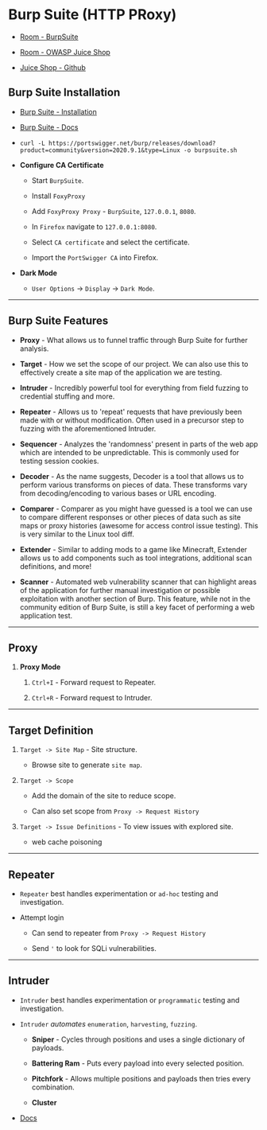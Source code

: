 # Burp Suite (HTTP PRoxy)

* [Room - BurpSuite](https://tryhackme.com/room/rpburpsuitex)

* [Room - OWASP Juice Shop](https://tryhackme.com/room/owaspjuiceshop)

* [Juice Shop - Github](https://github.com/bkimminich/juice-shop)

## Burp Suite Installation

* [Burp Suite - Installation](https://portswigger.net/burp/communitydownload)

* [Burp Suite - Docs](https://portswigger.net/burp/documentation/desktop/getting-started)

* `curl -L https://portswigger.net/burp/releases/download?product=community&version=2020.9.1&type=Linux -o burpsuite.sh`

* __Configure CA Certificate__

    * Start `BurpSuite`.

    * Install `FoxyProxy`

    * Add `FoxyProxy Proxy` - `BurpSuite`, `127.0.0.1`, `8080`.

    * In `Firefox` navigate to `127.0.0.1:8080`.

    * Select `CA certificate` and select the certificate.

    * Import the `PortSwigger CA` into Firefox.

* __Dark Mode__

    * `User Options` -> `Display` -> `Dark Mode`.

---

## Burp Suite Features

* __Proxy__ - What allows us to funnel traffic through Burp Suite for further analysis.

* __Target__ - How we set the scope of our project. We can also use this to effectively create a site map of the application we are testing.

* __Intruder__ - Incredibly powerful tool for everything from field fuzzing to credential stuffing and more.

* __Repeater__ - Allows us to 'repeat' requests that have previously been made with or without modification. Often used in a precursor step to fuzzing with the aforementioned Intruder.

* __Sequencer__ - Analyzes the 'randomness' present in parts of the web app which are intended to be unpredictable. This is commonly used for testing session cookies.

* __Decoder__ - As the name suggests, Decoder is a tool that allows us to perform various transforms on pieces of data. These transforms vary from decoding/encoding to various bases or URL encoding.

* __Comparer__ - Comparer as you might have guessed is a tool we can use to compare different responses or other pieces of data such as site maps or proxy histories (awesome for access control issue testing). This is very similar to the Linux tool diff.

* __Extender__ - Similar to adding mods to a game like Minecraft, Extender allows us to add components such as tool integrations, additional scan definitions, and more!

* __Scanner__ - Automated web vulnerability scanner that can highlight areas of the application for further manual investigation or possible exploitation with another section of Burp. This feature, while not in the community edition of Burp Suite, is still a key facet of performing a web application test.

---

## Proxy

1. __Proxy Mode__

    1. `Ctrl+I` - Forward request to Repeater.

    3. `Ctrl+R` - Forward request to Intruder.

---

## Target Definition

1. `Target -> Site Map` - Site structure.

    * Browse site to generate `site map`. 

2. `Target -> Scope`

    * Add the domain of the site to reduce scope.

    * Can also set scope from `Proxy -> Request History` 

3. `Target -> Issue Definitions` - To view issues with explored site.

    * web cache poisoning

---

## Repeater

* `Repeater` best handles experimentation or `ad-hoc` testing and investigation.

* Attempt login

    * Can send to repeater from `Proxy -> Request History`

    * Send `'` to look for SQLi vulnerabilities.

---

## Intruder

* `Intruder` best handles experimentation or `programmatic` testing and investigation.

* `Intruder` _automates_ `enumeration`, `harvesting`, `fuzzing`.

    * __Sniper__ - Cycles through positions and uses a single dictionary of payloads.

    * __Battering Ram__ - Puts every payload into every selected position.

    * __Pitchfork__ - Allows multiple positions and payloads then tries every combination.

    * __Cluster__ 

* [Docs](https://portswigger.net/burp/documentation/desktop/tools/intruder/using)










